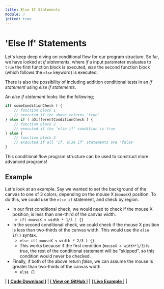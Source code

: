 ```yaml
---
title: Else If Statements
module: 7
jotted: true
---
```


# 'Else If' Statements

Let's keep deep diving on conditional flow for our program structure. So far, we have looked at _if statements_, where _if_ a input parameter evaluates to `true` the first function block is executed, _else_ the second function block (which follows the `else` keyword) is executed.

There is also the possibility of including addition conditional tests in an _if statement_ using _else if statements_.

An _else if statement_ looks like the following;

```js
if( someConditionCheck ) {
    // function block 1
    // executed if the above returns 'true'
} else if ( aDifferentConditionCheck ) {
    // function block 2
    // executed if the 'else if' condition is true
} else {
    // function block 3
    // executed if all 'if, else if' statements are 'false'
}
```

This conditional flow program structure can be used to construct more advanced programs!

## Example

Let's look at an example. Say we wanted to set the background of the canvas to one of 3 colors, depending on the mouse X (`mouseX`) position. To do this, we could use the `else if` statement, and check by region.

- In our first conditional check, we would need to check if the mouse X position, is less than one-third of the canvas width.
    - `if( mouseX < width * 1/3 ) {}`
- In the second conditional check, we could check if the mouse X position is less than two-thirds of the canvas width. This would use the `else if()` syntax.
    - `else if( mouseX < width * 2/3 ) {}`
    - This works because if the first condition (`mouseX < width*1/3`) is true, the rest of the conditional statement will be "skipped", so this condition would never be checked.
- Finally, if both of the above return _false_, we can assume the mouse is greater than two-thirds of the canvas width.
    - `else {}`


<div id="jotted-demo-1" class="jotted-theme-stacked"></div>

<script>
    new Jotted(document.querySelector("#jotted-demo-1"), {
    files: [
        {
            type: "js",
            hide: false,
            url:"https://raw.githubusercontent.com/Montana-Media-Arts/120_CreativeCoding/master/lecture_code/07/14_else_if_01/sketch.js"
        },
        {
            type: "html",
            hide: true,
            url:"../../../p5_resources/index.html"
        }
    ],
    showBlank: false,
    showResult: true,
    plugins: [
        { name: 'ace', options: { "maxLines": 50 } },
        // { name: 'console', options: { autoClear: true } },
    ]
});
</script>

| [**[ Code Download ]**](https://github.com/Montana-Media-Arts/120_CreativeCoding/raw/master/lecture_code/07/14_else_if_01/14_else_if_01.zip) | [**[ View on GitHub ]**](https://github.com/Montana-Media-Arts/120_CreativeCoding/raw/master/lecture_code/07/14_else_if_01/) | [**[ Live Example ]**](https://montana-media-arts.github.io/120_CreativeCoding/lecture_code/07/14_else_if_01/) |
